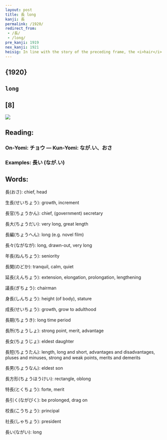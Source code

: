 ```yaml
---
layout: post
title: 長 long
kanji: 長
permalink: /1920/
redirect_from:
 - /長/
 - /long/
pre_kanji: 1919
nex_kanji: 1921
heisig: In line with the story of the preceding frame, the <i>hair</i> that needs the <i>hairpin</i> is <b>long</b>.
---
```


## {1920}

## `long`

## [8]

<div class="stroke"><img src="E995B7.png" /></div>

## Reading:

### On-Yomi: チョウ &mdash; Kun-Yomi: なが.い、おさ

### Examples: 長い (なが.い)

## Words:

長(おさ): chief, head

生長(せいちょう): growth, increment

長官(ちょうかん): chief, (government) secretary

長大(ちょうだい): very long, great length

長編(ちょうへん): long (e.g. novel film)

長々(ながなが): long, drawn-out, very long

年長(ねんちょう): seniority

長閑(のどか): tranquil, calm, quiet

延長(えんちょう): extension, elongation, prolongation, lengthening

議長(ぎちょう): chairman

身長(しんちょう): height (of body), stature

成長(せいちょう): growth, grow to adulthood

長期(ちょうき): long time period

長所(ちょうしょ): strong point, merit, advantage

長女(ちょうじょ): eldest daughter

長短(ちょうたん): length, long and short, advantages and disadvantages, pluses and minuses, strong and weak points, merits and demerits

長男(ちょうなん): eldest son

長方形(ちょうほうけい): rectangle, oblong

特長(とくちょう): forte, merit

長引く(ながびく): be prolonged, drag on

校長(こうちょう): principal

社長(しゃちょう): president

長い(ながい): long
